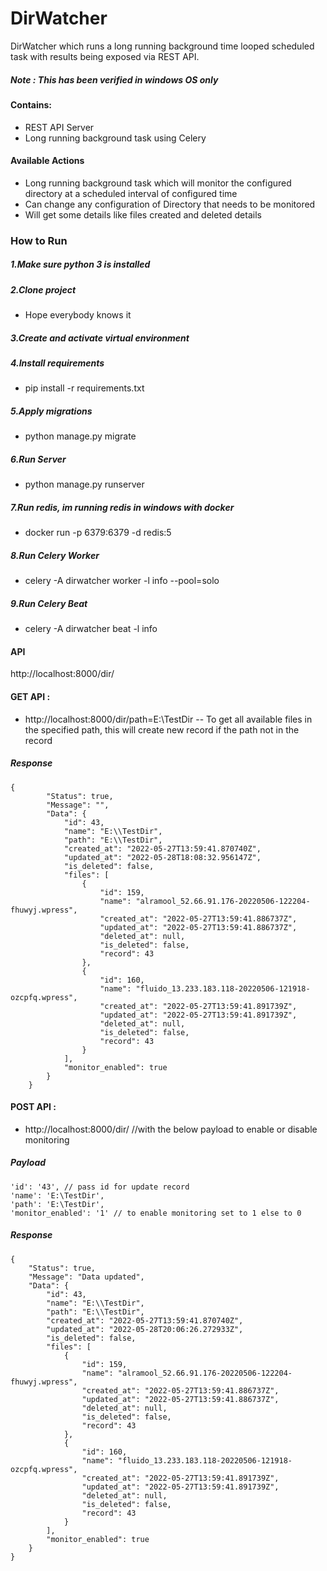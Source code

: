 # DirWatcher

DirWatcher which runs a long running background time looped scheduled task with results being exposed via REST API.

##### Note : This has been verified in windows OS only

#### Contains:
* REST API Server
* Long running background task using Celery

#### Available Actions
* Long running background task which will monitor the configured directory at a scheduled interval of configured time
* Can change any configuration of Directory that needs to be monitored
* Will get some details like files created and deleted details


### How to Run

##### 1.Make sure python 3 is installed

##### 2.Clone project
* Hope everybody knows it
##### 3.Create and activate virtual environment

##### 4.Install requirements
* pip install -r requirements.txt

##### 5.Apply migrations
* python manage.py migrate

##### 6.Run Server
* python manage.py runserver

##### 7.Run redis, im running redis in windows with docker 
* docker run -p 6379:6379 -d redis:5

##### 8.Run Celery Worker 
* celery -A dirwatcher worker -l info --pool=solo

##### 9.Run Celery Beat 
* celery -A dirwatcher beat -l info 

#### API

http://localhost:8000/dir/

#### GET API : 
* http://localhost:8000/dir/path=E:\TestDir -- To get all available files in the specified path, this will create new record if the path not in the record
##### Response     
```
{
        "Status": true,
        "Message": "",
        "Data": {
            "id": 43,
            "name": "E:\\TestDir",
            "path": "E:\\TestDir",
            "created_at": "2022-05-27T13:59:41.870740Z",
            "updated_at": "2022-05-28T18:08:32.956147Z",
            "is_deleted": false,
            "files": [
                {
                    "id": 159,
                    "name": "alramool_52.66.91.176-20220506-122204-fhuwyj.wpress",
                    "created_at": "2022-05-27T13:59:41.886737Z",
                    "updated_at": "2022-05-27T13:59:41.886737Z",
                    "deleted_at": null,
                    "is_deleted": false,
                    "record": 43
                },
                {
                    "id": 160,
                    "name": "fluido_13.233.183.118-20220506-121918-ozcpfq.wpress",
                    "created_at": "2022-05-27T13:59:41.891739Z",
                    "updated_at": "2022-05-27T13:59:41.891739Z",
                    "deleted_at": null,
                    "is_deleted": false,
                    "record": 43
                }
            ],
            "monitor_enabled": true
        }
    }
```
#### POST API :
*  http://localhost:8000/dir/ //with the below payload to enable or disable monitoring
##### Payload
    'id': '43', // pass id for update record
    'name': 'E:\TestDir',
    'path': 'E:\TestDir',
    'monitor_enabled': '1' // to enable monitoring set to 1 else to 0

##### Response 
```
{
    "Status": true,
    "Message": "Data updated",
    "Data": {
        "id": 43,
        "name": "E:\\TestDir",
        "path": "E:\\TestDir",
        "created_at": "2022-05-27T13:59:41.870740Z",
        "updated_at": "2022-05-28T20:06:26.272933Z",
        "is_deleted": false,
        "files": [
            {
                "id": 159,
                "name": "alramool_52.66.91.176-20220506-122204-fhuwyj.wpress",
                "created_at": "2022-05-27T13:59:41.886737Z",
                "updated_at": "2022-05-27T13:59:41.886737Z",
                "deleted_at": null,
                "is_deleted": false,
                "record": 43
            },
            {
                "id": 160,
                "name": "fluido_13.233.183.118-20220506-121918-ozcpfq.wpress",
                "created_at": "2022-05-27T13:59:41.891739Z",
                "updated_at": "2022-05-27T13:59:41.891739Z",
                "deleted_at": null,
                "is_deleted": false,
                "record": 43
            }
        ],
        "monitor_enabled": true
    }
}
```
